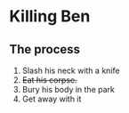 # **Killing Ben**
## The process
1. Slash his neck with a knife
2. ~~Eat his corpse.~~
3. Bury his body in the park
4. Get away with it
